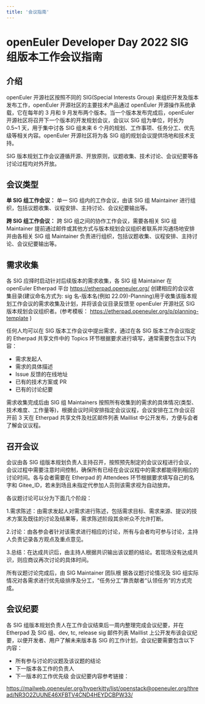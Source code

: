 ```yaml
---
title: '会议指南'
---
```


<script setup>
import BannerLevel2 from '@/components/BannerLevel2.vue'
import banner from '@/assets/banner-secondary.png';
import illustration from '@/assets/illustrations/search.png';
</script>

<BannerLevel2
class="app-header"
  :background-image="banner"
  background-text="SIG"
  title="会议指南"
  :illustration="illustration"
/>

<div class="markdown">

# openEuler Developer Day 2022 SIG 组版本工作会议指南

## 介绍

openEuler 开源社区按照不同的 SIG(Special Interests Group) 来组织开发及版本发布工作，openEuler 开源社区的主要技术产品通过 openEuler 开源操作系统承载，它在每年的 3 月和 9 月发布两个版本。当一个版本发布完成后，openEuler 开源社区将召开下一个版本的开发规划会议，会议以 SIG 组为单位，时长为 0.5~1 天，用于集中讨各 SIG 组未来 6 个月的规划、工作事项、任务分工、优先级等相关内容。openEuler 开源社区将为各 SIG 组的规划会议提供场地和技术支持。

SIG 版本规划工作会议遵循开源、开放原则，议题收集、技术讨论、会议纪要等各讨论过程均对外开放。

## 会议类型

**单 SIG 组工作会议：** 单一 SIG 组内的工作会议，由该 SIG 组 Maintainer 进行组织，包括议题收集、议程安排、主持讨论、会议纪要输出等。

**跨 SIG 组工作会议：** 跨 SIG 组之间的协作工作会议，需要各相关 SIG 组 Maintainer 提前通过邮件或其他方式与版本规划会议组织者联系并沟通场地安排并由各相关 SIG 组 Maintainer 负责进行组织，包括议题收集、议程安排、主持讨论、会议纪要输出等。

## 需求收集

各 SIG 应择时启动针对后续版本的需求收集，各 SIG 组 Maintainer 在 openEuler Etherpad 平台
<a href="https://etherpad.openeuler.org/" class="link">https://etherpad.openeuler.org/</a>
创建相应的会议收集目录(建议命名方式为: sig 名-版本名(例如 22.09)-Planning)用于收集该版本规划工作会议的需求收集及计划，并将该会议目录反馈至 openEuler 开源社区 SIG 版本规划会议组织者。(参考模板：
<a href="https://etherpad.openeuler.org/p/planning-template" class="link">https://etherpad.openeuler.org/p/planning-template</a>
)

任何人均可以在 SIG 版本工作会议中提出需求，通过在各 SIG 版本工作会议指定的 Etherpad 共享文件中的 Topics 环节根据要求进行填写，通常需要包含以下内容：

<div class="space">

- 需求发起人
- 需求的具体描述
- Issue 反馈的在线地址
- 已有的技术方案或 PR
- 已有的讨论纪要

</div>

需求收集完成后由 SIG 组 Maintainers 按照所有收集到的需求的具体情况(类型、技术难度、工作量等)，根据会议时间安排指定会议议程，会议安排在工作会议召开前 3 天在 Etherpad 共享文件及社区邮件列表 Maillist 中公开发布，方便与会者了解会议议程。

## 召开会议

会议由各 SIG 组版本规划负责人主持召开，按照预先制定的会议议程进行会议，会议过程中需要注意时间控制，确保所有已经在会议议程中的需求都能得到相应的讨论时间。各与会者需要在 Etherpad 的 Attendees 环节根据要求填写自己的名字和 Gitee_ID，若未到场且未指定代参加人员则该需求视为自动放弃。

各议题讨论可以分为下面几个阶段：

<div class="space">

1.需求陈述：由需求发起人对需求进行陈述，包括需求目标、需求来源、提议的技术方案及既往的讨论及结果等，需求陈述阶段其余听众不允许打断。

2.讨论：由各参会者针对该需求进行相应的讨论，所有与会者均可参与讨论，主持人负责记录各方观点及重点意见。

3.总结：在达成共识后，由主持人根据共识输出该议题的结论。若现场没有达成共识，则应商议再次讨论的具体时间。

所有议题讨论完成后，由 SIG Maintainer 团队根 据各议题讨论情况及 SIG 组实际情况对各需求进行优先级排序及分工，“任务分工”靠贡献者“认领任务”的方式完成。

</div>

## 会议纪要

各 SIG 组版本规划负责人在工作会议结束后一周内整理完成会议纪要，并在 Etherpad 及 SIG 组、dev, tc, release sig 邮件列表 Maillist 上公开发布该会议纪要，以便开发者、用户了解未来版本各 SIG 的工作计划，会议纪要需要包含以下内容：

<div class="space">

- 所有参与讨论的议题及该议题的结论
- 下一版本各工作的负责人
- 下一版本的工作优先级 会议纪要内容参考链接：

<a href="https://mailweb.openeuler.org/hyperkitty/list/openstack@openeuler.org/thread/NR3O2ZUUNE46XFBTV4CND4HEYDCBPW33/" class="link">https://mailweb.openeuler.org/hyperkitty/list/openstack@openeuler.org/thread/NR3O2ZUUNE46XFBTV4CND4HEYDCBPW33/</a>

</div>

</div>

<style scoped>
  .link {
    word-break: break-all;
    color: var(--o-color-brand);
  }
  .space {
    margin-left: var(--o-spacing-h4);
  }
</style>
